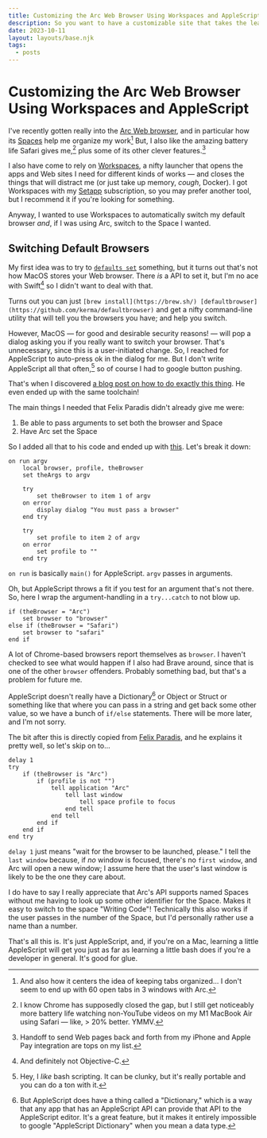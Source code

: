 ```yaml
---
title: Customizing the Arc Web Browser Using Workspaces and AppleScript
description: So you want to have a customizable site that takes the least effort possible and is free to host... here's how to publish your 11ty site on GitHub Pages!
date: 2023-10-11
layout: layouts/base.njk
tags:
  - posts
---
```

# Customizing the Arc Web Browser Using Workspaces and AppleScript

I've recently gotten really into the [Arc Web browser](https://arc.net/), and in particular how its [Spaces](https://resources.arc.net/en/articles/6318861-spaces-distinct-browsing-areas) help me organize my work[^1] But, I also like the amazing battery life Safari gives me,[^2] plus some of its other clever features.[^3]

I also have come to rely on [Workspaces](https://www.apptorium.com/workspaces), a nifty launcher that opens the apps and Web sites I need for different kinds of works — and closes the things that will distract me (or just take up memory, _cough_, Docker). I got Workspaces with my [Setapp](https://www.apptorium.com/workspaces) subscription, so you may prefer another tool, but I recommend it if you're looking for something.

Anyway, I wanted to use Workspaces to automatically switch my default browser _and_, if I was using Arc, switch to the Space I wanted.

## Switching Default Browsers

My first idea was to try to [`defaults set`](https://macos-defaults.com/) something, but it turns out that's not how MacOS stores your Web browser. There _is_ a API to set it, but I'm no ace with Swift[^4] so I didn't want to deal with that.

Turns out you can just `[brew install](https://brew.sh/) [defaultbrowser](https://github.com/kerma/defaultbrowser)` and get a nifty command-line utility that will tell you the browsers you have; and help you switch. 

However, MacOS — for good and desirable security reasons! — will pop a dialog asking you if you really want to switch your browser. That's unnecessary, since this is a user-initiated change. So, I reached for AppleScript to auto-press ok in the dialog for me. But I don't write AppleScript all that often,[^5] so of course I had to google button pushing.

That's when I discovered [a blog post on how to do exactly this thing](https://www.felixparadis.com/posts/how-to-set-the-default-browser-from-the-command-line-on-a-mac/). He even ended up with the same toolchain!

The main things I needed that Felix Paradis didn't already give me were:

1. Be able to pass arguments to set both the browser and Space
2. Have Arc set the Space

So I added all that to his code and ended up with [this](https://github.com/juniorbird/small-tools/blob/main/set-browser.applescript). Let's break it down:

```applescript
on run argv
	local browser, profile, theBrowser
	set theArgs to argv

	try
		set theBrowser to item 1 of argv
	on error
		display dialog "You must pass a browser"
	end try

	try
		set profile to item 2 of argv
	on error
		set profile to ""
	end try
```

`on run` is basically `main()` for AppleScript. `argv` passes in arguments.

Oh, but AppleScript throws a fit if you test for an argument that's not there. So, here I wrap the argument-handling in a `try...catch` to not blow up.

```applescript
if (theBrowser = "Arc")
	set browser to "browser"
else if (theBrowser = "Safari")
	set browser to "safari"
end if
```

A lot of Chrome-based browsers report themselves as `browser`. I haven't checked to see what would happen if I also had Brave around, since that is one of the other `browser` offenders. Probably something bad, but that's a problem for future me.

AppleScript doesn't really have a Dictionary[^6] or Object or Struct or something like that where you can pass in a string and get back some other value, so we have a bunch of `if/else` statements. There will be more later, and I'm not sorry.

The bit after this is directly copied from [Felix Paradis](https://www.felixparadis.com/posts/how-to-set-the-default-browser-from-the-command-line-on-a-mac/), and he explains it pretty well, so let's skip on to...

```applescript
delay 1
try
	if (theBrowser is "Arc")
		if (profile is not "")
			tell application "Arc"
				tell last window
					tell space profile to focus
				end tell
			end tell
		end if
	end if
end try
```

`delay 1` just means "wait for the browser to be launched, please." I tell the `last window` because, if *no* window is focused, there's no `first window`, and Arc will open a new window; I assume here that the user's last window is likely to be the one they care about.

I do have to say I really appreciate that Arc's API supports named Spaces without me having to look up some other identifier for the Space. Makes it easy to switch to the space "Writing Code"! Technically this also works if the user passes in the number of the Space, but I'd personally rather use a name than a number.

That's all this is. It's just AppleScript, and, if you're on a Mac, learning a little AppleScript will get you just as far as learning a little bash does if you're a developer in general. It's good for glue.

[^1]: And also how it centers the idea of keeping tabs organized... I don't seem to end up with 60 open tabs in 3 windows with Arc.

[^2]: I know Chrome has supposedly closed the gap, but I still get noticeably more battery life watching non-YouTube videos on my M1 MacBook Air using Safari — like, > 20% better. YMMV.

[^3]: Handoff to send Web pages back and forth from my iPhone and Apple Pay integration are tops on my list.

[^4]: And definitely not Objective-C.

[^5]: Hey, I _like_ bash scripting. It can be clunky, but it's really portable and you can do a ton with it.

[^6]: But AppleScript does have a thing called a "Dictionary," which is a way that any app that has an AppleScript API can provide that API to the AppleScript editor. It's a great feature, but it makes it entirely impossible to google "AppleScript Dictionary" when you mean a data type.
